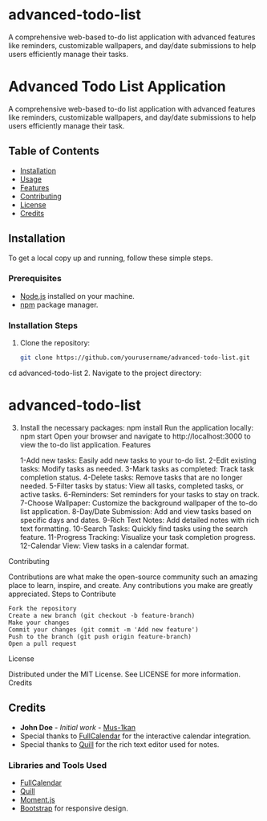# advanced-todo-list
A comprehensive web-based to-do list application with advanced features like reminders, customizable wallpapers, and day/date submissions to help users efficiently manage their tasks.
# Advanced Todo List Application

A comprehensive web-based to-do list application with advanced features like reminders, customizable wallpapers, and day/date submissions to help users efficiently manage their task.
## Table of Contents

- [Installation](#installation)
- [Usage](#usage)
- [Features](#features)
- [Contributing](#contributing)
- [License](#license)
- [Credits](#credits)

## Installation

To get a local copy up and running, follow these simple steps.

### Prerequisites

- [Node.js](https://nodejs.org/) installed on your machine.
- [npm](https://www.npmjs.com/) package manager.

### Installation Steps

1. Clone the repository:
   ```bash
   git clone https://github.com/yourusername/advanced-todo-list.git
cd advanced-todo-list
2. Navigate to the project directory:
# advanced-todo-list
3. Install the necessary packages:
   npm install
Run the application locally:
   npm start
Open your browser and navigate to http://localhost:3000 to view the to-do list application.
Features

    1-Add new tasks: Easily add new tasks to your to-do list.
    2-Edit existing tasks: Modify tasks as needed.
    3-Mark tasks as completed: Track task completion status.
    4-Delete tasks: Remove tasks that are no longer needed.
    5-Filter tasks by status: View all tasks, completed tasks, or active tasks.
    6-Reminders: Set reminders for your tasks to stay on track.
    7-Choose Wallpaper: Customize the background wallpaper of the to-do list application.
    8-Day/Date Submission: Add and view tasks based on specific days and dates.
    9-Rich Text Notes: Add detailed notes with rich text formatting.
    10-Search Tasks: Quickly find tasks using the search feature.
    11-Progress Tracking: Visualize your task completion progress.
    12-Calendar View: View tasks in a calendar format.

Contributing

Contributions are what make the open-source community such an amazing place to learn, inspire, and create. Any contributions you make are greatly appreciated.
Steps to Contribute

    Fork the repository
    Create a new branch (git checkout -b feature-branch)
    Make your changes
    Commit your changes (git commit -m 'Add new feature')
    Push to the branch (git push origin feature-branch)
    Open a pull request

License

Distributed under the MIT License. See LICENSE for more information.
Credits

## Credits

- **John Doe** - *Initial work* - [Mus-1kan](://github.com/Mus-1kan)
- Special thanks to [FullCalendar](https://fullcalendar.io/) for the interactive calendar integration.
- Special thanks to [Quill](https://quilljs.com/) for the rich text editor used for notes.

### Libraries and Tools Used

- [FullCalendar](https://fullcalendar.io/)
- [Quill](https://quilljs.com/)
- [Moment.js](https://momentjs.com/)
- [Bootstrap](https://getbootstrap.com/) for responsive design.
